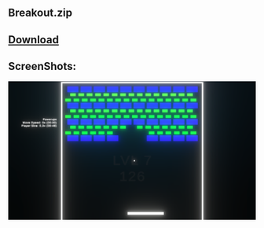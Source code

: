 ## Breakout.zip

## <a href="https://github.com/MarcelvanDuijnDev/Unity_Builds/raw/main/Pong/Build%20Breakout.rar"> Download </a>

## ScreenShots:
<img align="center" src="https://raw.githubusercontent.com/MarcelvanDuijnDev/Unity_Builds/main/OtherFiles/ScreenShot_Breakout_1.png">